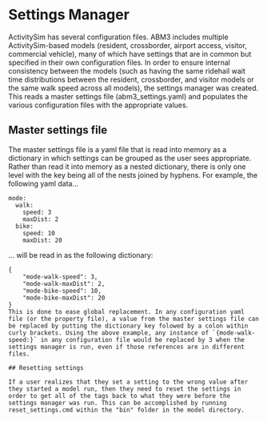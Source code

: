 # Settings Manager

ActivitySim has several configuration files. ABM3 includes multiple ActivitySim-based models (resident, crossborder, airport access, visitor, commercial vehicle), many of which have settings that are in common but specified in their own configuration files. In order to ensure internal consistency between the models (such as having the same ridehail wait time distributions between the resident, crossborder, and visitor models or the same walk speed across all models), the settings manager was created. This reads a master settings file (abm3_settings.yaml) and populates the various configuration files with the appropriate values.

## Master settings file

The master settings file is a yaml file that is read into memory as a dictionary in which settings can be grouped as the user sees appropriate. Rather than read it into memory as a nested dictionary, there is only one level with the key being all of the nests joined by hyphens. For example, the following yaml data...
```
mode:
  walk:
    speed: 3
    maxDist: 2
  bike:
    speed: 10
    maxDist: 20
```
... will be read in as the following dictionary:
```
{
    "mode-walk-speed": 3,
    "mode-walk-maxDist": 2,
    "mode-bike-speed": 10,
    "mode-bike-maxDist": 20
}
This is done to ease global replacement. In any configuration yaml file (or the property file), a value from the master settings file can be replaced by putting the dictionary key folowed by a colon within curly brackets. Using the above example, any instance of `{mode-walk-speed:}` in any configuration file would be replaced by 3 when the settings manager is run, even if those references are in different files.

## Resetting settings

If a user realizes that they set a setting to the wrong value after they started a model run, then they need to reset the settings in order to get all of the tags back to what they were before the settings manager was run. This can be accomplished by running reset_settings.cmd within the "bin" folder in the model directory.